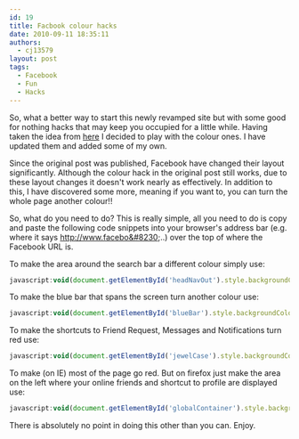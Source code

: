 ```yaml
---
id: 19
title: Facbook colour hacks
date: 2010-09-11 18:35:11
authors:
  - cj13579
layout: post
tags:
  - Facebook
  - Fun
  - Hacks
---
```

So, what a better way to start this newly revamped site but with some good for nothing hacks that may keep you occupied for a little while. Having taken the idea from <a title="The post where I found the hacks" href="http://www.puremango.co.uk/2009/05/hacking-facebook/" target="_blank">here</a> I decided to play with the colour ones. I have updated them and added some of my own.<!-- more -->

Since the original post was published, Facebook have changed their layout significantly. Although the colour hack in the original post still works, due to these layout changes it doesn't work nearly as effectively. In addition to this, I have discovered some more, meaning if you want to, you can turn the whole page another colour!!

So, what do you need to do? This is really simple, all you need to do is copy and paste the following code snippets into your browser's address bar (e.g. where it says http://www.facebo&#8230;..) over the top of where the Facebook URL is.

To make the area around the search bar a different colour simply use:

```js
javascript:void(document.getElementById('headNavOut').style.backgroundColor="red");
```

To make the blue bar that spans the screen turn another colour use:

```js
javascript:void(document.getElementById('blueBar').style.backgroundColor="red");
```

To make the shortcuts to Friend Request, Messages and Notifications turn red use:

```js
javascript:void(document.getElementById('jewelCase').style.backgroundColor="red");
```

To make (on IE) most of the page go red. But on firefox just make the area on the left where your online friends and shortcut to profile are displayed use:

```js
javascript:void(document.getElementById('globalContainer').style.backgroundColor="red");
```

There is absolutely no point in doing this other than you can. Enjoy.